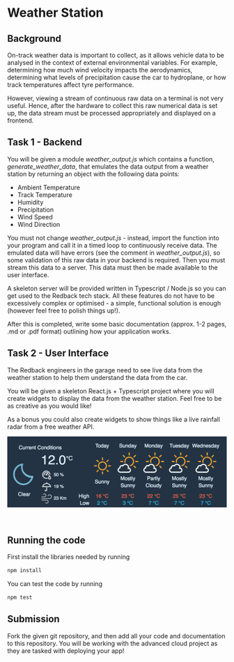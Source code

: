 # Weather Station

## Background
On-track weather data is important to collect, as it allows vehicle data to be analysed in the context of external environmental variables. For example, determining how much wind velocity impacts the aerodynamics, determining what levels of precipitation cause the car to hydroplane, or how track temperatures affect tyre performance. 

However, viewing a stream of continuous raw data on a terminal is not very useful. Hence, after the hardware to collect this raw numerical data is set up, the data stream must be processed appropriately and displayed on a frontend. 

## Task 1 - Backend
You will be given a module *weather_output.js* which contains a function, *generate_weather_data*, that emulates the data output from a weather station by returning an object with the following data points:

 - Ambient Temperature
 - Track Temperature
 - Humidity
 - Precipitation
 - Wind Speed
 - Wind Direction

You must not change *weather_output.js* - instead, import the function into your program and call it in a timed loop to continuously receive data. The emulated data will have errors (see the comment in *weather_output.js*), so some validation of this raw data in your backend is required. Then you must stream this data to a server. This data must then be made available to the user interface.

A skeleton server will be provided written in Typescript / Node.js so you can get used to the Redback tech stack. All these features do not have to be excessively complex or optimised - a simple, functional solution is enough (however feel free to polish things up!).

After this is completed, write some basic documentation (approx. 1-2 pages, .md or .pdf format) outlining how your application works.

## Task 2 - User Interface
The Redback engineers in the garage need to see live data from the weather station to help them understand the data from the car.

You will be given a skeleton React.js + Typescript project where you will create widgets to display the data from the weather station. Feel free to be as creative as you would like!

As a bonus you could also create widgets to show things like a live rainfall radar from a free weather API.

<p align="center">
  <img src="example-UI.png" />
</p>
</br>


## Running the code
First install the libraries needed by running 
```bash
npm install
```
You can test the code by running 
```bash
npm test
```
## Submission
Fork the given git repository, and then add all your code and documentation to this repository. You will be working with the advanced cloud project as they are tasked with deploying your app!